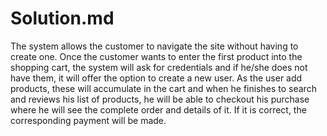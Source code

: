 # Solution.md


The system allows the customer to navigate the site without having to create one.
Once the customer wants to enter the first product into the shopping cart, the system will ask for credentials and if he/she does not have them, it will offer the option to create a new user.
As the user add products, these will accumulate in the cart and when he finishes to search and reviews his  list of products, he will be able to checkout his purchase where he will see the complete order and details of it.
If it is correct, the corresponding payment will be made.

